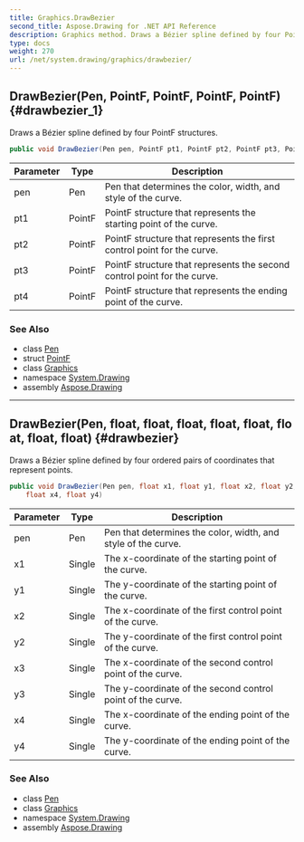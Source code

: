 ```yaml
---
title: Graphics.DrawBezier
second_title: Aspose.Drawing for .NET API Reference
description: Graphics method. Draws a Bézier spline defined by four PointF structures
type: docs
weight: 270
url: /net/system.drawing/graphics/drawbezier/
---
```

## DrawBezier(Pen, PointF, PointF, PointF, PointF) {#drawbezier_1}

Draws a Bézier spline defined by four PointF structures.

```csharp
public void DrawBezier(Pen pen, PointF pt1, PointF pt2, PointF pt3, PointF pt4)
```

| Parameter | Type | Description |
| --- | --- | --- |
| pen | Pen | Pen that determines the color, width, and style of the curve. |
| pt1 | PointF | PointF structure that represents the starting point of the curve. |
| pt2 | PointF | PointF structure that represents the first control point for the curve. |
| pt3 | PointF | PointF structure that represents the second control point for the curve. |
| pt4 | PointF | PointF structure that represents the ending point of the curve. |

### See Also

* class [Pen](../../pen/)
* struct [PointF](../../pointf/)
* class [Graphics](../)
* namespace [System.Drawing](../../graphics/)
* assembly [Aspose.Drawing](../../../)

---

## DrawBezier(Pen, float, float, float, float, float, float, float, float) {#drawbezier}

Draws a Bézier spline defined by four ordered pairs of coordinates that represent points.

```csharp
public void DrawBezier(Pen pen, float x1, float y1, float x2, float y2, float x3, float y3, 
    float x4, float y4)
```

| Parameter | Type | Description |
| --- | --- | --- |
| pen | Pen | Pen that determines the color, width, and style of the curve. |
| x1 | Single | The x-coordinate of the starting point of the curve. |
| y1 | Single | The y-coordinate of the starting point of the curve. |
| x2 | Single | The x-coordinate of the first control point of the curve. |
| y2 | Single | The y-coordinate of the first control point of the curve. |
| x3 | Single | The x-coordinate of the second control point of the curve. |
| y3 | Single | The y-coordinate of the second control point of the curve. |
| x4 | Single | The x-coordinate of the ending point of the curve. |
| y4 | Single | The y-coordinate of the ending point of the curve. |

### See Also

* class [Pen](../../pen/)
* class [Graphics](../)
* namespace [System.Drawing](../../graphics/)
* assembly [Aspose.Drawing](../../../)


